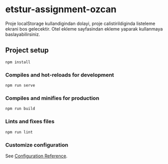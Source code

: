 # etstur-assignment-ozcan

Proje localStorage kullandigindan dolayi, proje calistirildiginda listeleme ekrani bos gelecektir. Otel ekleme sayfasindan ekleme yaparak kullanmaya baslayabilirsiniz.


## Project setup
```
npm install
```

### Compiles and hot-reloads for development
```
npm run serve
```

### Compiles and minifies for production
```
npm run build
```

### Lints and fixes files
```
npm run lint
```


### Customize configuration
See [Configuration Reference](https://cli.vuejs.org/config/).
